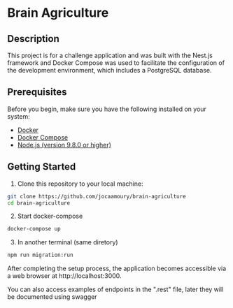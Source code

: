 
# Brain Agriculture

## Description

This project is for a challenge application and was built with the Nest.js framework and Docker Compose was used to facilitate the configuration of the development environment, which includes a PostgreSQL database.

## Prerequisites

Before you begin, make sure you have the following installed on your system:

- [Docker](https://docs.docker.com/get-docker/)
- [Docker Compose](https://docs.docker.com/compose/install/)
- [Node.js (version 9.8.0 or higher)](https://nodejs.org/)

## Getting Started

1. Clone this repository to your local machine:

```bash
git clone https://github.com/jocaamoury/brain-agriculture
cd brain-agriculture
```

2. Start docker-compose
```bash
docker-compose up
```

3. In another terminal (same diretory)
```bash
npm run migration:run
```



After completing the setup process, the application becomes accessible via a web browser at http://localhost:3000.

You can also access examples of endpoints in the ".rest" file, later they will be documented using swagger

